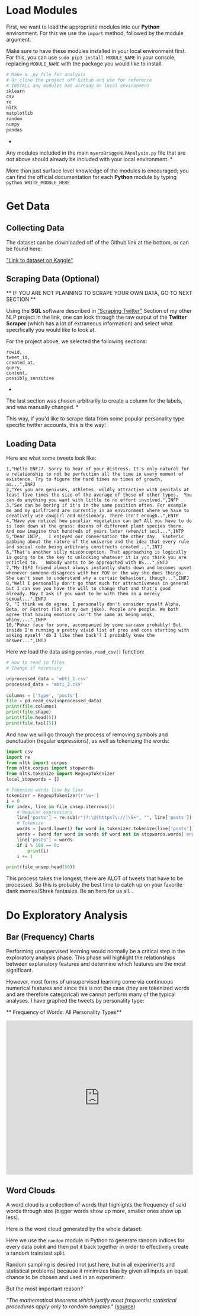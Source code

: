 # Load Modules

First, we want to load the appropriate modules into our **Python** environment. 
For this we use the `import` method, followed by the module argument. 

Make sure to have these modules installed in your local environment first.  
For this, you can use `sudo pip3 install MODULE_NAME` in your console, replacing `MODULE_NAME` with the package you would like to install.

```python
# Make a .py file for analysis
# Or clone the project off Github and use for reference
# INSTALL any modules not already on local environment
sklearn
csv
re
nltk 
matplotlib
random
numpy
pandas

```
*
Any modules included in the main `myersBriggsNLPAnalysis.py` file that are not above should already be included with your local environment.
*

More than just surface level knowledge of the modules is encouraged; you can find the official documentation for each **Python** module by typing `python WRITE_MODULE_HERE`

# Get Data
## Collecting Data
The dataset can be downloaded off of the Github link at the bottom, or can be found here:

["Link to dataset on Kaggle"](https://www.kaggle.com/datasnaek/mbti-type)

## Scraping Data (Optional)

**
IF YOU ARE NOT PLANNING TO SCRAPE YOUR OWN DATA, GO TO NEXT SECTION
**

Using the **SQL** software described in [“Scraping Twitter”](https://github.com/inertia7/sentiment_ClintonTrump_2016#scraping-twitter) Section of my other NLP project in the link, one can look through the raw output of the **Twitter Scraper** (which has a lot of extraneous information) and select what specifically you would like to look at.

For the project above, we selected the following sections: 


```
rowid, 
tweet_id, 
created_at, 
query, 
content, 
possibly_sensitive
```

*
The last section was chosen arbitrarily to create a column for the labels, and was manually changed.
*

This way, if you'd like to scrape data from some popular personality type specific twitter accounts, this is the way!
 
## Loading Data

Here are what some tweets look like:

```
1,"Hello ENFJ7. Sorry to hear of your distress. It's only natural for a relationship to not be perfection all the time in every moment of existence. Try to figure the hard times as times of growth, as...",INFJ
2,"Yes you are geniuses, athletes, wildly attractive with genitals at least five times the size of the average of those of other types.  You can do anything you want with little to no effort involved.",INFP
3,"Sex can be boring if it's in the same position often. For example me and my girlfriend are currently in an environment where we have to creatively use cowgirl and missionary. There isn't enough..",ENTP
4,"Have you noticed how peculiar vegetation can be? All you have to do is look down at the grass: dozens of different plant species there.    And now imagine that hundreds of years later (when/if soil...",INTP
5,"Dear INTP,   I enjoyed our conversation the other day.  Esoteric gabbing about the nature of the universe and the idea that every rule and social code being arbitrary constructs created...",INTJ
6,"That's another silly misconception. That approaching is logically is going to be the key to unlocking whatever it is you think you are entitled to.   Nobody wants to be approached with BS...",ENTJ
7,"My ISFJ friend almost always instantly shuts down and becomes upset whenever someone disagrees with her POV or the way she does things. She can't seem to understand why a certain behaviour, though...",INFJ
8,"Well I personally don't go that much for attractiveness in general but I can see you have the will to change that and that's good already. May I ask if you want to be with them in a merely sexual...",ENFJ
9, "I think we do agree. I personally don't consider myself Alpha, Beta, or Foxtrot (lol at my own joke). People are people. We both agree that having emotions isn't the same as being weak, whiny,...",INFP
10,"Poker face for sure, accompanied by some sarcasm probably! But inside I'm running a pretty vivid list of pros and cons starting with asking myself 'do I like them back'? I probably know the answer...",INTJ
```

Here we load the data using `pandas.read_csv()` function:

```python
# How to read in files
# Change if necessary

unprocessed_data = 'mbti_1.csv'
processed_data = 'mbti_2.csv'
        
columns = ['type', 'posts']
file = pd.read_csv(unprocessed_data)
print(file.columns)
print(file.shape)
print(file.head(5))
print(file.tail(5))
```

And now we will go through the process of removing symbols and punctuation (regular expressions), as well as tokenizing the words:

```python
import csv
import re
from nltk import corpus
from nltk.corpus import stopwords
from nltk.tokenize import RegexpTokenizer
local_stopwords = []

# Tokenize words line by line
tokenizer = RegexpTokenizer(r'\w+')
i = 0
for index, line in file_unsep.iterrows():
    # Regular expressions
    line['posts'] = re.sub(r"(?:\@|https?\://)\S+", "", line['posts'])
    # Tokenize
    words = [word.lower() for word in tokenizer.tokenize(line['posts'])]
    words = [word for word in words if word not in stopwords.words('english') and word not in local_stopwords]
    line['posts'] = words
    if i % 100 == 0:
        print(i)
    i += 1

print(file_unsep.head(50))
```

This process takes the longest; there are ALOT of tweets that have to be processed. So this is probably the best time to catch up on your favorite dank memes/Shrek fantasies. Be an hero for us all...


# Do Exploratory Analysis

## Bar (Frequency) Charts

Performing unsupervised learning would normally be a critical step in the exploratory analysis phase. This phase will highlight the relationships between explanatory features and determine which features are the most significant. 

However, most forms of unsupervised learning come via continuous numerical features and since this is not the case (they are tokenized words and are therefore categorical) we cannot perform many of the typical analyses. I have graphed the tweets by personality type:

** Frequency of Words: All Personality Types**
<iframe width="100%" height=415  frameborder="0" scrolling="no" src="https://plot.ly/~raviolli77/69.embed?autosize=True&width=90%&height=100%"></iframe>




## Word Clouds

A word cloud is a collection of words that highlights the frequency of said words through size (bigger words show up more, smaller ones show up less).

Here is the word cloud generated by the whole dataset:



Here we use the `random` module in Python to generate random indices for every data point and then put it back together in order to effectively create a random train/test split.

Random sampling is desired (not just here, but in all experiments and statistical problems) because it minimizes bias by given all inputs an equal chance to be chosen and used in an experiment.

But the most important reason? 

*"The mathematical theorems which justify most frequentist statistical procedures apply only to random samples."* ([source](https://www.ma.utexas.edu/users/mks/statmistakes/RandomSampleImportance.html))
